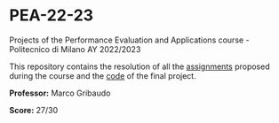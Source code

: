 # PEA-22-23
Projects of the Performance Evaluation and Applications course - Politecnico di Milano AY 2022/2023

This repository contains the resolution of all the <a href="https://github.com/LucaLonginotti00/PEA-22-23/tree/main/assignments">assignments</a> proposed during the course and the <a href="https://github.com/LucaLonginotti00/PEA-22-23/tree/main/final%20project">code</a> of the final project.

<b>Professor:</b> Marco Gribaudo

<b>Score:</b> 27/30
